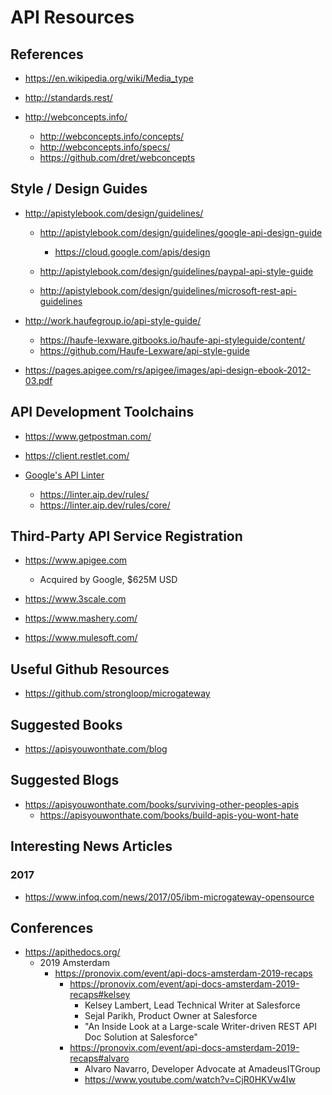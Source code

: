 
# API Resources

## References
- https://en.wikipedia.org/wiki/Media_type

- http://standards.rest/

- http://webconcepts.info/
  + http://webconcepts.info/concepts/
  + http://webconcepts.info/specs/
  + https://github.com/dret/webconcepts


## Style / Design Guides
- http://apistylebook.com/design/guidelines/
  + http://apistylebook.com/design/guidelines/google-api-design-guide
    * https://cloud.google.com/apis/design

  + http://apistylebook.com/design/guidelines/paypal-api-style-guide

  + http://apistylebook.com/design/guidelines/microsoft-rest-api-guidelines

- http://work.haufegroup.io/api-style-guide/
  + https://haufe-lexware.gitbooks.io/haufe-api-styleguide/content/
  + https://github.com/Haufe-Lexware/api-style-guide

- https://pages.apigee.com/rs/apigee/images/api-design-ebook-2012-03.pdf


## API Development Toolchains
- https://www.getpostman.com/

- https://client.restlet.com/


- [Google's API Linter](https://linter.aip.dev/)
  + https://linter.aip.dev/rules/
  + https://linter.aip.dev/rules/core/


## Third-Party API Service Registration
- https://www.apigee.com
  + Acquired by Google, $625M USD 

- https://www.3scale.com

- https://www.mashery.com/

- https://www.mulesoft.com/


## Useful Github Resources
- https://github.com/strongloop/microgateway


## Suggested Books
- https://apisyouwonthate.com/blog




## Suggested Blogs
- https://apisyouwonthate.com/books/surviving-other-peoples-apis
  + https://apisyouwonthate.com/books/build-apis-you-wont-hate



## Interesting News Articles

### 2017
- https://www.infoq.com/news/2017/05/ibm-microgateway-opensource 



## Conferences
- https://apithedocs.org/
  + 2019 Amsterdam
    * https://pronovix.com/event/api-docs-amsterdam-2019-recaps
      * https://pronovix.com/event/api-docs-amsterdam-2019-recaps#kelsey
        * Kelsey Lambert, Lead Technical Writer at Salesforce
        * Sejal Parikh, Product Owner at Salesforce
        * "An Inside Look at a Large-scale Writer-driven REST API Doc Solution at Salesforce"
      * https://pronovix.com/event/api-docs-amsterdam-2019-recaps#alvaro
        * Alvaro Navarro, Developer Advocate at AmadeusITGroup
        * https://www.youtube.com/watch?v=CjR0HKVw4Iw





